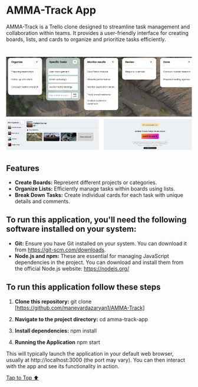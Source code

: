 <a id='top'></a>

# AMMA-Track App

AMMA-Track is a Trello clone designed to streamline task management and collaboration within teams. It provides a user-friendly interface for creating boards, lists, and cards to organize and prioritize tasks efficiently.

# ![AMMA-Track(Trello clone) images](amma-track-app/src/images/README_image.webp "AMMA-Track app")

## Features

- **Create Boards:** Represent different projects or categories.
- **Organize Lists:** Efficiently manage tasks within boards using lists.
- **Break Down Tasks:** Create individual cards for each task with unique details and comments.

## To run this application, you'll need the following software installed on your system:

- **Git:** Ensure you have Git installed on your system. You can download it from https://git-scm.com/downloads.
- **Node.js and npm:** These are essential for managing JavaScript dependencies in the project. You can download and install them from the official Node.js website: https://nodejs.org/

## To run this application follow these steps

1. **Clone this repository:**
   git clone [https://github.com/manevardazaryan1/AMMA-Track]

2. **Navigate to the project directory:**
    cd amma-track-app

3. **Install dependencies:**
    npm install

4. **Running the Application**
    npm start

This will typically launch the application in your default web browser, usually at http://localhost:3000 (the port may vary). You can then interact with the app and see its functionality in action.

[Tap to Top ⬆](#top)